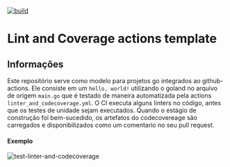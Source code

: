 [![build](https://img.shields.io/wercker/build/wercker/go-wercker-api.svg)](https://github.com/LucasRejanio/apply-label-pr-actions/actions)


# Lint and Coverage actions template

## Informações

Este repositório serve como modelo para projetos go integrados ao github-actions. Ele consiste em um `hello, world!` utilizando o goland no arquivo de origem `main.go` que é testado de maneira automatizada pela actions `linter_and_codecoverage.yml`. O CI executa alguns linters no código, antes que os testes de unidade sejam executados. Quando o estágio de construção foi bem-sucedido, os artefatos do codecovereage são carregados e disponibilizados como um comentario no seu pull request.

#### Exemplo 

![test-linter-and-codecoverage](https://user-images.githubusercontent.com/52427398/113367382-3b736c00-9332-11eb-8d7f-a9a2cbcd1075.png)

